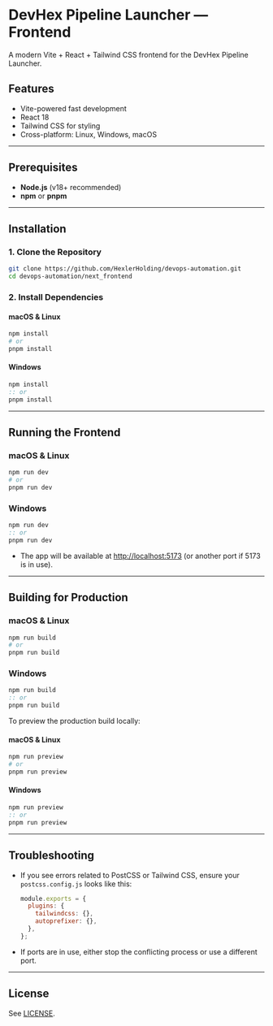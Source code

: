 # DevHex Pipeline Launcher — Frontend

A modern Vite + React + Tailwind CSS frontend for the DevHex Pipeline Launcher.

## Features

- Vite-powered fast development
- React 18
- Tailwind CSS for styling
- Cross-platform: Linux, Windows, macOS

---

## Prerequisites

- **Node.js** (v18+ recommended)
- **npm** or **pnpm**

---

## Installation

### 1. Clone the Repository

```bash
git clone https://github.com/HexlerHolding/devops-automation.git
cd devops-automation/next_frontend
```

### 2. Install Dependencies

#### macOS & Linux
```bash
npm install
# or
pnpm install
```

#### Windows
```cmd
npm install
:: or
pnpm install
```

---

## Running the Frontend

### macOS & Linux
```bash
npm run dev
# or
pnpm run dev
```

### Windows
```cmd
npm run dev
:: or
pnpm run dev
```

- The app will be available at [http://localhost:5173](http://localhost:5173) (or another port if 5173 is in use).

---

## Building for Production

### macOS & Linux
```bash
npm run build
# or
pnpm run build
```

### Windows
```cmd
npm run build
:: or
pnpm run build
```

To preview the production build locally:

#### macOS & Linux
```bash
npm run preview
# or
pnpm run preview
```

#### Windows
```cmd
npm run preview
:: or
pnpm run preview
```

---

## Troubleshooting

- If you see errors related to PostCSS or Tailwind CSS, ensure your `postcss.config.js` looks like this:
  ```js
  module.exports = {
    plugins: {
      tailwindcss: {},
      autoprefixer: {},
    },
  };
  ```
- If ports are in use, either stop the conflicting process or use a different port.

---

## License

See [LICENSE](../LICENSE). 